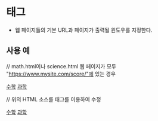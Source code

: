 # <base> 태그

- 웹 페이지들의 기본 URL과 페이지가 출력될 윈도우를 지정한다.

## 사용 예

// math.html이나 science.html 웹 페이지가 모두 "https://www.mysite.com/score/"에 있는 경우

<a href = "https://www.mysite.com/score/math.html">수학</a>
<a href = "https://www.mysite.com/score/science.html">과학</a>

// 위의 HTML 소스를 <base> 태그를 이용하여 수정

<head>
    <base href = "http://www.mystyle.com/score/">
<head>

<a href = "math.html">수학</a>
<a href = "science.html">과학</a>